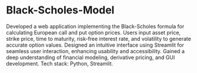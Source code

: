 # Black-Scholes-Model

Developed a web application implementing the Black-Scholes formula for calculating European call and put option prices.
Users input asset price, strike price, time to maturity, risk-free interest rate, and volatility to generate accurate option values.
Designed an intuitive interface using Streamlit for seamless user interaction, enhancing usability and accessibility.
Gained a deep understanding of financial modeling, derivative pricing, and GUI development.
Tech stack: Python, Streamlit.
